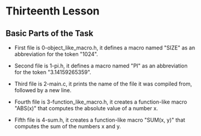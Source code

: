 # Thirteenth Lesson

## Basic Parts of the Task

- First file is 0-object_like_macro.h, it defines a macro named "SIZE" as an abbreviation for the token "1024".

- Second file is 1-pi.h, it defines a macro named "PI" as an abbreviation for the token "3.14159265359".

- Third file is 2-main.c, it prints the name of the file it was compiled from, followed by a new line.

- Fourth file is 3-function_like_macro.h, it creates a function-like macro "ABS(x)" that computes the absolute value of a number x.

- Fifth file is 4-sum.h, it creates a function-like macro "SUM(x, y)" that computes the sum of the numbers x and y.
